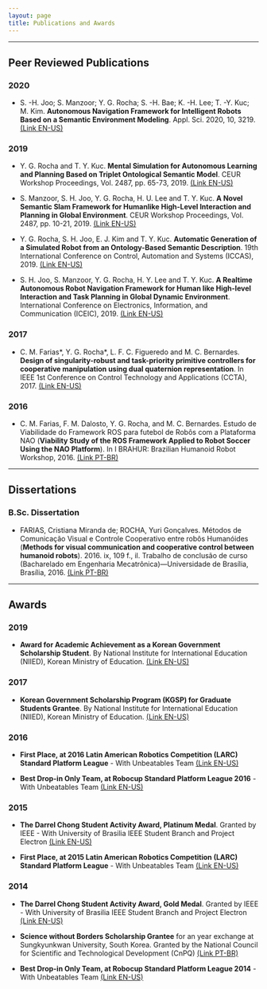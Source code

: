 ```yaml
---
layout: page
title: Publications and Awards
---
```


***
## Peer Reviewed Publications

### 2020

* S. -H. Joo; S. Manzoor; Y. G. Rocha; S. -H. Bae; K. -H. Lee; T. -Y. Kuc; M. Kim. **Autonomous Navigation Framework for Intelligent Robots Based on a Semantic Environment Modeling**. Appl. Sci. 2020, 10, 3219. [(Link EN-US)](https://www.mdpi.com/2076-3417/10/9/3219/pdf)

### 2019

* Y. G. Rocha and T. Y. Kuc.  **Mental Simulation for Autonomous Learning and Planning Based on Triplet Ontological Semantic Model**. CEUR Workshop Proceedings, Vol. 2487, pp. 65-73, 2019. [(Link EN-US)](https://www.yurirocha.com/assets/Mental_Simulation_IROS_2019.pdf)

* S. Manzoor, S. H. Joo, Y. G. Rocha, H. U. Lee and T. Y. Kuc.  **A Novel Semantic Slam Framework for Humanlike High-Level Interaction and Planning in Global Environment**. CEUR Workshop Proceedings, Vol. 2487, pp. 10-21, 2019. [(Link EN-US)](https://swb.skku.edu/_res/cnrlab/etc/A_Novel_Semantic_SLAM_Framework_for_Humanlike_High-Level_Interaction_and_Planning_in_Global_Environment.pdf)

* Y. G. Rocha, S. H. Joo, E. J. Kim and T. Y. Kuc. **Automatic Generation of a Simulated Robot from an Ontology-Based Semantic Description**. 19th International Conference on Control, Automation and Systems (ICCAS), 2019. [(Link EN-US)](https://www.yurirocha.com/assets/Automatic_Generation_ICCAS2019.pdf)

* S. H. Joo, S. Manzoor, Y. G. Rocha, H. Y. Lee and T. Y. Kuc. **A Realtime Autonomous Robot Navigation Framework for Human like High-level Interaction and Task Planning in Global Dynamic Environment**. International Conference on Electronics, Information, and Communication (ICEIC), 2019. [(Link EN-US)](https://arxiv.org/abs/1905.12942)

### 2017

* C. M. Farias\*, Y. G. Rocha\*, L. F. C. Figueredo and M. C. Bernardes. **Design of singularity-robust and task-priority primitive controllers for cooperative manipulation using dual quaternion representation**. In IEEE 1st Conference on Control Technology and Applications (CCTA), 2017. [(Link EN-US)](https://www.yurirocha.com/assets/Design-of-singularity-robust-and-task-priority-primitive-controllers_CCTA_2017.pdf)

### 2016

* C. M. Farias, F. M. Dalosto, Y. G. Rocha, and M. C. Bernardes. Estudo de Viabilidade do Framework ROS para futebol de Robôs com a Plataforma NAO (**Viability Study of the ROS Framework Applied to Robot Soccer Using the NAO Platform**). In I BRAHUR: Brazilian Humanoid Robot Workshop, 2016. [(Link PT-BR)](https://www.yurirocha.com/assets/Interface_ROS_NAO_BRAHUR_2016.pdf)

***
## Dissertations

### B.Sc. Dissertation

* FARIAS, Cristiana Miranda de; ROCHA, Yuri Gonçalves. Métodos de Comunicação Visual e Controle Cooperativo entre robôs Humanóides (**Methods for visual communication and cooperative control between humanoid robots**). 2016. ix, 109 f., il. Trabalho de conclusão de curso (Bacharelado em Engenharia Mecatrônica)—Universidade de Brasília, Brasília, 2016. [(Link PT-BR)](http://bdm.unb.br/bitstream/10483/17169/1/2016_CristianaMiranda_YuriRocha_tcc.pdf)

***
## Awards

### 2019

* **Award for Academic Achievement as a Korean Government Scholarship Student**. By National Institute for International Education (NIIED), Korean Ministry of Education. [(Link EN-US)](http://www.yurirocha.com/assets/award_kgsp_academic_achievement.pdf)

### 2017

* **Korean Government Scholarship Program (KGSP) for Graduate Students Grantee**. By National Institute for International Education (NIIED), Korean Ministry of Education. [(Link EN-US)](http://www.yurirocha.com/assets/2017_kgsp_results.pdf)

### 2016

* **First Place, at 2016 Latin American Robotics Competition (LARC) Standard Platform League** - With Unbeatables Team [(Link EN-US)](http://www.cbrobotica.org/?page_id=122)

* **Best Drop-in Only Team, at Robocup Standard Platform League 2016** - With Unbeatables Team [(Link EN-US)](http://spl.robocup.org/history/results-2016/)


### 2015

* **The Darrel Chong Student Activity Award, Platinum Medal**. Granted by IEEE - With University of Brasilia IEEE Student Branch and Project Electron [(Link EN-US)](https://students.ieee.org/wp-content/uploads/2019/01/Darrel-Chong-Student-Activity-Award-Past-Winners.pdf)

* **First Place, at 2015 Latin American Robotics Competition (LARC) Standard Platform League** - With Unbeatables Team [(Link EN-US)](http://www.cbrobotica.org/?page_id=122)

### 2014

* **The Darrel Chong Student Activity Award, Gold Medal**. Granted by IEEE - With University of Brasilia IEEE Student Branch and Project Electron [(Link EN-US)](https://students.ieee.org/wp-content/uploads/2019/01/Darrel-Chong-Student-Activity-Award-Past-Winners.pdf)

* **Science without Borders Scholarship Grantee** for an year exchange at Sungkyunkwan University, South Korea. Granted by the National Council for Scientific and Technological Development (CnPQ) [(Link PT-BR)](http://www.cienciasemfronteiras.gov.br/en/c/document_library/get_file?uuid=86c661c3-2aa8-4f13-873d-e0755c748c9d&groupId=214072)

* **Best Drop-in Only Team, at Robocup Standard Platform League 2014** - With Unbeatables Team [(Link EN-US)](http://spl.robocup.org/history/results-2014/)
